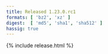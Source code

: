 ```yaml
---
title: Released 1.23.0.rc1
formats: [ 'bz2', 'xz' ]
digest:  [ 'md5', 'sha1', 'sha512' ]
hassig: true
---
```

{% include release.html %}

